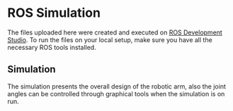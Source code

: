 # ROS Simulation
The files uploaded here were created and executed on [ROS Development Studio](https://www.theconstructsim.com/).
To run the files on your local setup, make sure you have all the necessary ROS tools installed.
## Simulation
The simulation presents the overall design of the robotic arm, also the joint angles can be controlled through graphical tools when the simulation is on run. 

